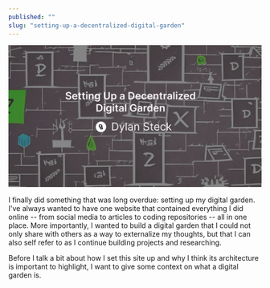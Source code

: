 ```yaml
---
published: ""
slug: "setting-up-a-decentralized-digital-garden"
---
```


![Digital garden article banner](Media/SettingUpADecentralizedDigitalGarden.png)

I finally did something that was long overdue: setting up my digital garden. I've always wanted to have one website that contained everything I did online -- from social media to articles to coding repositories -- all in one place. More importantly, I wanted to build a digital garden that I could not only share with others as a way to externalize my thoughts, but that I can also self refer to as I continue building projects and researching. 

Before I talk a bit about how I set this site up and why I think its architecture is important to highlight, I want to give some context on what a digital garden is. 